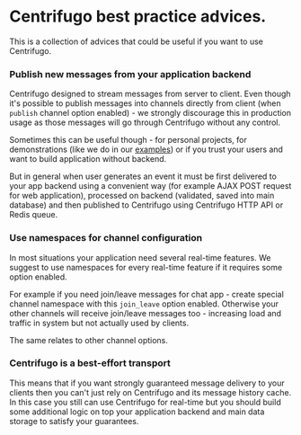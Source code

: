 # Centrifugo best practice advices.

This is a collection of advices that could be useful if you want to use Centrifugo.

### Publish new messages from your application backend

Centrifugo designed to stream messages from server to client. Even though it's possible to
publish messages into channels directly from client (when `publish` channel option enabled) -
we strongly discourage this in production usage as those messages will go through Centrifugo
without any control.

Sometimes this can be useful though - for personal projects, for demonstrations (like we do
in our [examples](https://github.com/centrifugal/examples)) or if you trust your users and want
to build application without backend.

But in general when user generates an event it must be first delivered to your app backend using
a convenient way (for example AJAX POST request for web application), processed on backend (validated,
saved into main database) and then published to Centrifugo using Centrifugo HTTP API or Redis queue.

### Use namespaces for channel configuration

In most situations your application need several real-time features. We suggest to use
namespaces for every real-time feature if it requires some option enabled.

For example if you need join/leave messages for chat app - create special channel namespace
with this `join_leave` option enabled. Otherwise your other channels will receive join/leave
messages too - increasing load and traffic in system but not actually used by clients.

The same relates to other channel options.

### Centrifugo is a best-effort transport

This means that if you want strongly guaranteed message delivery to your clients then
you can't just rely on Centrifugo and its message history cache. In this case you still
can use Centrifugo for real-time but you should build some additional logic on top your
application backend and main data storage to satisfy your guarantees.
